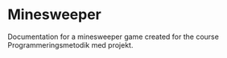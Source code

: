 # Minesweeper
Documentation for a minesweeper game created for the course Programmeringsmetodik med projekt.
